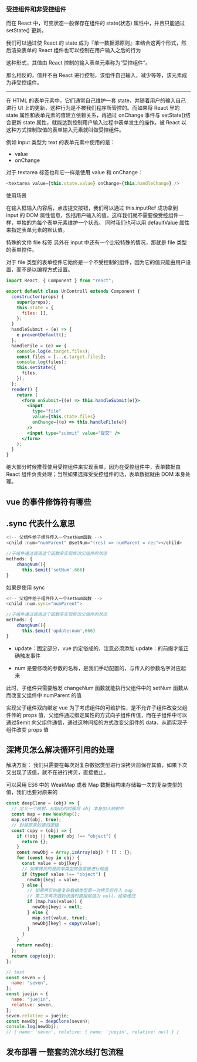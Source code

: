 ### 受控组件和非受控组件

而在 React 中，可变状态一般保存在组件的 state(状态) 属性中，并且只能通过 setState() 更新。

我们可以通过使 React 的 state 成为『单一数据源原则』来结合这两个形式，然后渲染表单的 React 组件也可以控制在用户输入之后的行为

这种形式，其值由 React 控制的输入表单元素称为“受控组件”。

那么相反的，值并不由 React 进行控制，该组件自己输入，减少等等，该元素成为非受控组件。

---

在 HTML 的表单元素中，它们通常自己维护一套 state，并随着用户的输入自己进行 UI 上的更新，这种行为是不被我们程序所管控的。而如果将 React 里的 state 属性和表单元素的值建立依赖关系，再通过 onChange 事件与 setState()结合更新 state 属性，就能达到控制用户输入过程中表单发生的操作。被 React 以这种方式控制取值的表单输入元素就叫做受控组件。

例如 input 类型为 text 的表单元素中使用的是：

- value
- onChange

对于 textarea 标签也和它一样是使用 value 和 onChange：

```js
<textarea value={this.state.value} onChange={this.handleChange} />
```

使用场景

在输入框输入内容后，点击提交按钮，我们可以通过 this.inputRef 成功拿到 input 的 DOM 属性信息，包括用户输入的值，这样我们就不需要像受控组件一样，单独的为每个表单元素维护一个状态。
同时我们也可以用 defaultValue 属性来指定表单元素的默认值。

特殊的文件 file 标签
另外在 input 中还有一个比较特殊的情况，那就是 file 类型的表单控件。

对于 file 类型的表单控件它始终是一个不受控制的组件，因为它的值只能由用户设置，而不是以编程方式设置。

```jsx
import React, { Component } from "react";

export default class UnControll extends Component {
  constructor(props) {
    super(props);
    this.state = {
      files: [],
    };
  }
  handleSubmit = (e) => {
    e.preventDefault();
  };
  handleFile = (e) => {
    console.log(e.target.files);
    const files = [...e.target.files];
    console.log(files);
    this.setState({
      files,
    });
  };
  render() {
    return (
      <form onSubmit={(e) => this.handleSubmit(e)}>
        <input
          type="file"
          value={this.state.files}
          onChange={(e) => this.handleFile(e)}
        />
        <input type="submit" value="提交" />
      </form>
    );
  }
}
```

绝大部分时候推荐使用受控组件来实现表单，因为在受控组件中，表单数据由 React 组件负责处理；当然如果选择受受控组件的话，表单数据就由 DOM 本身处理。

## vue 的事件修饰符有哪些

## .sync 代表什么意思

```javascript
<!-- 父组件给子组件传入一个setNum函数 -->
<child :num="numParent" @setNum="(res) => numParent = res"></child>

//子组件通过调用这个函数来实现修改父组件的状态
methods: {
    changNum(){
      this.$emit('setNum',666)
}

```

如果是使用 sync

```javascript
<!-- 父组件给子组件传入一个setNum函数 -->
<child :num.sync="numParent">

//子组件通过调用这个函数来实现修改父组件的状态
methods: {
    changNum(){
      this.$emit('update:num',666)
}

```

- update：固定部分，vue 约定俗成的，注意必须添加 update：的前缀才能正确触发事件

- num 是要修改的参数的名称，是我们手动配置的，与传入的参数名字对应起来

此时，子组件只需要触发 changeNum 函数就能执行父组件中的 setNum 函数从而改变父组件中 numParent 的值

实现父子组件双向绑定
vue 为了考虑组件的可维护性，是不允许子组件改变父组件传的 props 值，父组件通过绑定属性的方式向子组件传值，而在子组件中可以通过$emit 向父组件通信，通过这种间接的方式改变父组件的 data，从而实现子组件改变 props 值

## 深拷贝怎么解决循环引用的处理

解决方案： 我们只需要在每次对复杂数据类型进行深拷贝前保存其值，如果下次又出现了该值，就不在进行拷贝，直接截止。

可以采用 ES6 中的 WeakMap 或者 Map 数据结构来存储每一次的复杂类型的值，我们也要对原来的

```javascript
const deepClone = (obj) => {
  // 定义一个映射，初始化的时候将 obj 本身加入映射中
  const map = new WeakMap();
  map.set(obj, true);
  // 封装原来的递归逻辑
  const copy = (obj) => {
    if (!obj || typeof obj !== "object") {
      return {};
    }
    const newObj = Array.isArray(obj) ? [] : {};
    for (const key in obj) {
      const value = obj[key];
      // 如果拷贝的是简单类型的值直接进行赋值
      if (typeof value !== "object") {
        newObj[key] = value;
      } else {
        // 如果拷贝的是复杂数据类型第一次拷贝后存入 map
        // 第二次再次遇到该值时直接赋值为 null，结束递归
        if (map.has(value)) {
          newObj[key] = null;
        } else {
          map.set(value, true);
          newObj[key] = copy(value);
        }
      }
    }
    return newObj;
  };
  return copy(obj);
};

// test
const seven = {
  name: "seven",
};
const juejin = {
  name: "juejin",
  relative: seven,
};
seven.relative = juejin;
const newObj = deepClone(seven);
console.log(newObj);
// { name: 'seven', relative: { name: 'juejin', relative: null } }
```

## 发布部署 一整套的流水线打包流程
